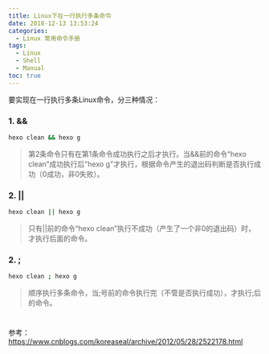 ```yaml
---
title: Linux下在一行执行多条命令
date: 2018-12-13 13:53:24
categories:
  - Linux 常用命令手册
tags:
  - Linux
  - Shell
  - Manual
toc: true
---
```

要实现在一行执行多条Linux命令，分三种情况：

### 1. &&

```bash
hexo clean && hexo g
```

> 第2条命令只有在第1条命令成功执行之后才执行。当&&前的命令“hexo clean”成功执行后"hexo g"才执行，根据命令产生的退出码判断是否执行成功（0成功，非0失败）。
<!-- more -->
### 2. ||
```bash
hexo clean || hexo g
```

> 只有||前的命令“hexo clean”执行不成功（产生了一个非0的退出码）时，才执行后面的命令。

### 2. ;
```bash
hexo clean ; hexo g
```
> 顺序执行多条命令，当;号前的命令执行完（不管是否执行成功），才执行;后的命令。

# 
参考：https://www.cnblogs.com/koreaseal/archive/2012/05/28/2522178.html